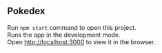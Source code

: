 ## Pokedex

Run `npm start` command to open this project. <br />Runs the app in the development mode.<br />
Open [http://localhost:3000](http://localhost:3000) to view it in the browser.
